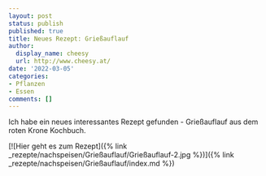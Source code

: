 ```yaml
---
layout: post
status: publish
published: true
title: Neues Rezept: Grießauflauf
author:
  display_name: cheesy
  url: http://www.cheesy.at/
date: '2022-03-05'
categories:
- Pflanzen
- Essen
comments: []
---
```


Ich habe ein neues interessantes Rezept gefunden - Grießauflauf aus dem roten Krone Kochbuch.

[![Hier geht es zum Rezept]({% link _rezepte/nachspeisen/Grießauflauf/Grießauflauf-2.jpg %})]({% link _rezepte/nachspeisen/Grießauflauf/index.md %})